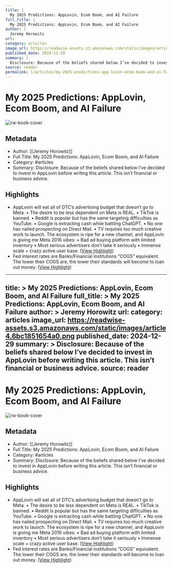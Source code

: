 ```yaml
---
title: |
  My 2025 Predictions: AppLovin, Ecom Boom, and AI Failure
full_title: |
  My 2025 Predictions: AppLovin, Ecom Boom, and AI Failure
author: |
  Jeremy Horowitz
url: 
category: articles
image_url: https://readwise-assets.s3.amazonaws.com/static/images/article4.6bc1851654a0.png
published_date: 2024-12-29
summary: |
  Disclosure: Because of the beliefs shared below I’ve decided to invest in AppLovin before writing this article. This isn’t financial or business advice.
source: reader
permalink: l/articles/my-2025-predictions-app-lovin-ecom-boom-and-ai-failure
---
```

# My 2025 Predictions: AppLovin, Ecom Boom, and AI Failure

![rw-book-cover](https://readwise-assets.s3.amazonaws.com/static/images/article4.6bc1851654a0.png)

## Metadata
- Author: [[Jeremy Horowitz]]
- Full Title: My 2025 Predictions: AppLovin, Ecom Boom, and AI Failure
- Category: #articles
- Summary: Disclosure: Because of the beliefs shared below I’ve decided to invest in AppLovin before writing this article. This isn’t financial or business advice.

## Highlights
- AppLovin will eat all of DTC’s advertising budget that doesn’t go to Meta.
  • The desire to be less dependent on Meta is REAL.
  • TikTok is banned.
  • Reddit is popular but has the same targeting difficulties as YouTube.
  • Google is extracting cash while battling ChatGPT.
  • No one has nailed prospecting on Direct Mail.
  • TV requires too much creative work to launch.
  The ecosystem is ripe for a new channel, and AppLovin is giving me Meta 2016 vibes:
  • Bad ad buying platform with limited inventory
  • Most serious advertisers don’t take it seriously
  • Immense scale + crazy active user base. ([View Highlight](https://read.readwise.io/read/01jgbkn4snvz6n1jyejawke9a8))
- Fed interest rates are Banks/Financial institutions “COGS” equivalent. The lower their COGS are, the lower their standards will become to loan out money. ([View Highlight](https://read.readwise.io/read/01jgbknqq9f4v4ys5mff15y10v))


---
title: >
  My 2025 Predictions: AppLovin, Ecom Boom, and AI Failure
full_title: >
  My 2025 Predictions: AppLovin, Ecom Boom, and AI Failure
author: >
  Jeremy Horowitz
url: 
category: articles
image_url: https://readwise-assets.s3.amazonaws.com/static/images/article4.6bc1851654a0.png
published_date: 2024-12-29
summary: >
  Disclosure: Because of the beliefs shared below I’ve decided to invest in AppLovin before writing this article. This isn’t financial or business advice.
source: reader
---
# My 2025 Predictions: AppLovin, Ecom Boom, and AI Failure

![rw-book-cover](https://readwise-assets.s3.amazonaws.com/static/images/article4.6bc1851654a0.png)

## Metadata
- Author: [[Jeremy Horowitz]]
- Full Title: My 2025 Predictions: AppLovin, Ecom Boom, and AI Failure
- Category: #articles
- Summary: Disclosure: Because of the beliefs shared below I’ve decided to invest in AppLovin before writing this article. This isn’t financial or business advice.

## Highlights
- AppLovin will eat all of DTC’s advertising budget that doesn’t go to Meta.
  • The desire to be less dependent on Meta is REAL.
  • TikTok is banned.
  • Reddit is popular but has the same targeting difficulties as YouTube.
  • Google is extracting cash while battling ChatGPT.
  • No one has nailed prospecting on Direct Mail.
  • TV requires too much creative work to launch.
  The ecosystem is ripe for a new channel, and AppLovin is giving me Meta 2016 vibes:
  • Bad ad buying platform with limited inventory
  • Most serious advertisers don’t take it seriously
  • Immense scale + crazy active user base. ([View Highlight](https://read.readwise.io/read/01jgbkn4snvz6n1jyejawke9a8))
- Fed interest rates are Banks/Financial institutions “COGS” equivalent. The lower their COGS are, the lower their standards will become to loan out money. ([View Highlight](https://read.readwise.io/read/01jgbknqq9f4v4ys5mff15y10v))


